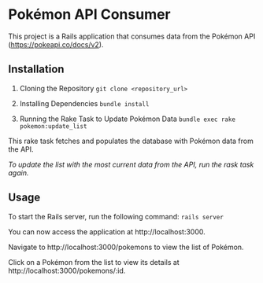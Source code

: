 # Pokémon API Consumer

This project is a Rails application that consumes data from the Pokémon API (https://pokeapi.co/docs/v2).

## Installation

1. Cloning the Repository
`git clone <repository_url>`

2. Installing Dependencies
`bundle install`

3. Running the Rake Task to Update Pokémon Data
`bundle exec rake pokemon:update_list`

This rake task fetches and populates the database with Pokémon data from the API. 

*To update the list with the most current data from the API, run the rask task again.*

## Usage

To start the Rails server, run the following command:
`rails server`

You can now access the application at http://localhost:3000.

Navigate to http://localhost:3000/pokemons to view the list of Pokémon.

Click on a Pokémon from the list to view its details at http://localhost:3000/pokemons/:id.

